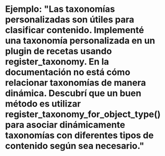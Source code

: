 # Ejemplo: "Las taxonomías personalizadas son útiles para clasificar contenido. Implementé una taxonomía personalizada en un plugin de recetas usando register_taxonomy. En la documentación no está cómo relacionar taxonomías de manera dinámica. Descubrí que un buen método es utilizar register_taxonomy_for_object_type() para asociar dinámicamente taxonomías con diferentes tipos de contenido según sea necesario."